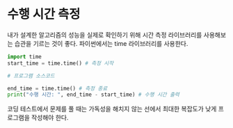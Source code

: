 # 수행 시간 측정
내가 설계한 알고리즘의 성능을 실제로 확인하기 위해 시간 측정 라이브러리를 사용해보는 습관을 기르는 것이 좋다.
파이썬에서는 time 라이브러리를 사용한다.

```python
import time
start_time = time.time() # 측정 시작

# 프로그램 소스코드

end_time = time.time() # 측정 종료
print("수행 시간: ", end_time - start_time) # 수행 시간 출력
```

코딩 테스트에서 문제를 풀 때는 가독성을 해치지 않는 선에서 최대한 복잡도가 낮게 프로그램을 작성해야 한다.
